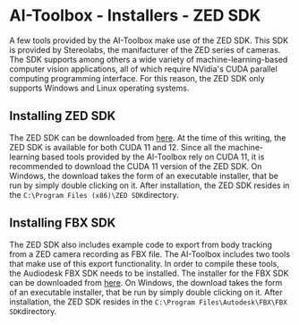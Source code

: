 # AI-Toolbox - Installers - ZED SDK

A few tools provided by the AI-Toolbox make use of the ZED SDK. This SDK is provided by Stereolabs, the manifacturer of the ZED series of cameras. The SDK supports among others a wide variety of machine-learning-based computer vision applications, all of which require NVidia's CUDA parallel computing programming interface. For this reason, the ZED SDK only supports Windows and Linux operating systems.

## Installing ZED SDK

The ZED SDK can be downloaded from [here](https://www.stereolabs.com/en-ch/developers/release). At the time of this writing, the ZED SDK is available for both CUDA 11 and 12. Since all the machine-learning based tools provided by the AI-Toolbox rely on CUDA 11, it is recommended to download the CUDA 11 version of the ZED SDK. On Windows, the download takes the form of an executable installer, that be run by simply double clicking on it. After installation, the ZED SDK resides in the `C:\Program Files (x86)\ZED SDK`directory.

## Installing FBX SDK

The ZED SDK also includes example code to export from body tracking from a ZED camera recording as FBX file. The AI-Toolbox includes two tools that make use of this export functionality. In order to compile these tools, the Audiodesk FBX SDK needs to be installed. The installer for the FBX SDK can be downloaded from [here](https://aps.autodesk.com/developer/overview/fbx-sdk). On Windows, the download takes the form of an executable installer, that be run by simply double clicking on it. After installation, the ZED SDK resides in the `C:\Program Files\Autodesk\FBX\FBX SDK`directory.
